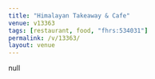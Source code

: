 ```yaml
---
title: "Himalayan Takeaway & Cafe"
venue: v13363
tags: [restaurant, food, "fhrs:534031"]
permalink: /v/13363/
layout: venue
---
```

null